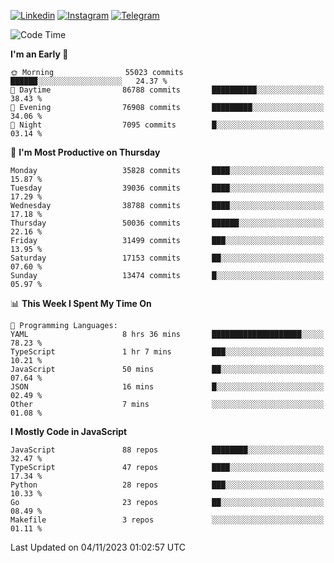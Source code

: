[![Linkedin](https://img.shields.io/badge/-Archie-blue?style=flat-square&labelColor=gray&logo=Linkedin&logoColor=white&link=https://www.linkedin.com/in/archisdi)](https://www.linkedin.com/in/archisdi)
[![Instagram](https://img.shields.io/badge/-@archisdi-orange?style=flat-square&labelColor=gray&logo=Instagram&logoColor=white&link=https://www.instagram.com/archisdi)](https://www.instagram.com/archisdi)
[![Telegram](https://img.shields.io/badge/-aai-informational?style=flat-square&labelColor=gray&logo=telegram&logoColor=white&link=https://t.me/archisdi)](https://t.me/archisdi)

<!--START_SECTION:waka-->
![Code Time](http://img.shields.io/badge/Code%20Time-2%2C451%20hrs%2048%20mins-blue)

**I'm an Early 🐤** 

```text
🌞 Morning                55023 commits       ██████░░░░░░░░░░░░░░░░░░░   24.37 % 
🌆 Daytime                86788 commits       ██████████░░░░░░░░░░░░░░░   38.43 % 
🌃 Evening                76908 commits       █████████░░░░░░░░░░░░░░░░   34.06 % 
🌙 Night                  7095 commits        █░░░░░░░░░░░░░░░░░░░░░░░░   03.14 % 
```
📅 **I'm Most Productive on Thursday** 

```text
Monday                   35828 commits       ████░░░░░░░░░░░░░░░░░░░░░   15.87 % 
Tuesday                  39036 commits       ████░░░░░░░░░░░░░░░░░░░░░   17.29 % 
Wednesday                38788 commits       ████░░░░░░░░░░░░░░░░░░░░░   17.18 % 
Thursday                 50036 commits       ██████░░░░░░░░░░░░░░░░░░░   22.16 % 
Friday                   31499 commits       ███░░░░░░░░░░░░░░░░░░░░░░   13.95 % 
Saturday                 17153 commits       ██░░░░░░░░░░░░░░░░░░░░░░░   07.60 % 
Sunday                   13474 commits       █░░░░░░░░░░░░░░░░░░░░░░░░   05.97 % 
```


📊 **This Week I Spent My Time On** 

```text
💬 Programming Languages: 
YAML                     8 hrs 36 mins       ████████████████████░░░░░   78.23 % 
TypeScript               1 hr 7 mins         ███░░░░░░░░░░░░░░░░░░░░░░   10.21 % 
JavaScript               50 mins             ██░░░░░░░░░░░░░░░░░░░░░░░   07.64 % 
JSON                     16 mins             █░░░░░░░░░░░░░░░░░░░░░░░░   02.49 % 
Other                    7 mins              ░░░░░░░░░░░░░░░░░░░░░░░░░   01.08 % 
```

**I Mostly Code in JavaScript** 

```text
JavaScript               88 repos            ████████░░░░░░░░░░░░░░░░░   32.47 % 
TypeScript               47 repos            ████░░░░░░░░░░░░░░░░░░░░░   17.34 % 
Python                   28 repos            ███░░░░░░░░░░░░░░░░░░░░░░   10.33 % 
Go                       23 repos            ██░░░░░░░░░░░░░░░░░░░░░░░   08.49 % 
Makefile                 3 repos             ░░░░░░░░░░░░░░░░░░░░░░░░░   01.11 % 
```




 Last Updated on 04/11/2023 01:02:57 UTC
<!--END_SECTION:waka-->